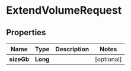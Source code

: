 

# ExtendVolumeRequest


## Properties

| Name | Type | Description | Notes |
|------------ | ------------- | ------------- | -------------|
|**sizeGb** | **Long** |  |  [optional] |



